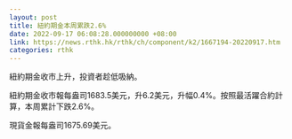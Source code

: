 ```yaml
---
layout: post
title: 紐約期金本周累跌2.6%
date: 2022-09-17 06:08:28.000000000 +08:00
link: https://news.rthk.hk/rthk/ch/component/k2/1667194-20220917.htm
categories: rthk
---
```


紐約期金收市上升，投資者趁低吸納。

紐約期金收市報每盎司1683.5美元，升6.2美元，升幅0.4%。按照最活躍合約計算，本周累計下跌2.6%。

現貨金報每盎司1675.69美元。
